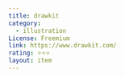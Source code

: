 ```yaml
---
title: drawkit
category:
  - illustration
License: Freemium
link: https://www.drawkit.com/
rating: ⭐⭐⭐
layout: item
---
```

